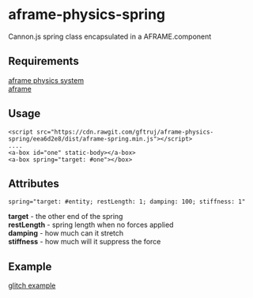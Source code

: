 # aframe-physics-spring
Cannon.js spring class encapsulated in a AFRAME.component

## Requirements
[aframe physics system](https://github.com/donmccurdy/aframe-physics-system) <br>
[aframe](https://aframe.io/)

## Usage
```
<script src="https://cdn.rawgit.com/gftruj/aframe-physics-spring/eea6d2e8/dist/aframe-spring.min.js"></script>
....
<a-box id="one" static-body></a-box>
<a-box spring="target: #one"></box>
```
## Attributes
```
spring="target: #entity; restLength: 1; damping: 100; stiffness: 1"
```
**target** - the other end of the spring <br>
**restLength** - spring length when no forces applied <br>
**damping** - how much can it stretch <br>
**stiffness** - how much will it suppress the force <br>

## Example
[glitch example](https://aframe-physics-spring.glitch.me/)
